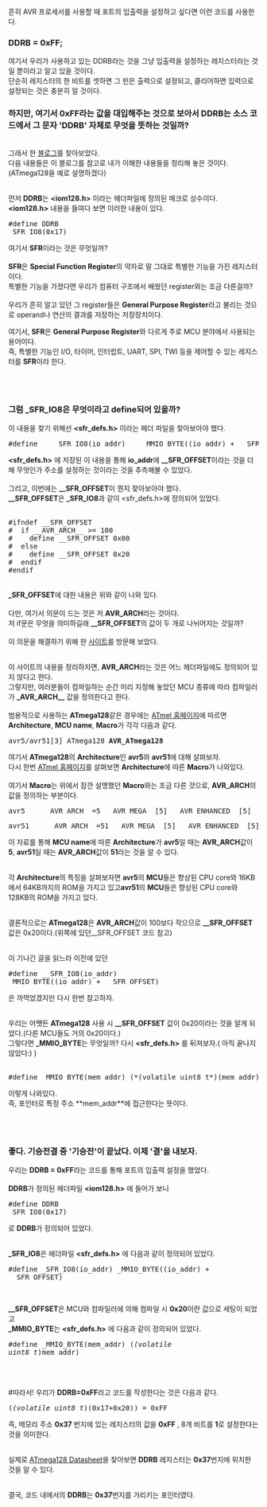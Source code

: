 흔히 AVR 프로세서를 사용할 때 포트의 입출력을 설정하고 싶다면 이런 코드를 사용한다.

### DDRB = 0xFF;

여기서 우리가 사용하고 있는 DDRB라는 것을 그냥 입출력을 설정하는 레지스터라는 것일 뿐이라고 알고 있을 것이다.<br> 단순히 레지스터의 한 비트를 셋하면 그 핀은 출력으로 설정되고, 클리어하면 입력으로 설정되는 것은 충분히 알 것이다.

### 하지만, 여기서 0xFF라는 값을 대입해주는 것으로 보아서 DDRB는 소스 코드에서 그 문자 'DDRB' 자체로 무엇을 뜻하는 것일까?

<br>그래서 한 [블로그](http://liketech.tistory.com/entry/DDRB0xFF-%EC%9D%98-%EC%9D%98%EB%AF%B8)를 찾아보았다.<br> 다음 내용들은 이 블로그를 참고로 내가 이해한 내용들을 정리해 놓은 것이다.(ATmega128을 예로 설명하겠다)<br><br>

먼저 **DDRB**는 **<iom128.h>** 이라는 헤더파일에 정의된 매크로 상수이다.<br>**<iom128.h>** 내용을 들여다 보면 이러한 내용이 있다.<br><pre>#define DDRB _SFR_IO8(0x17)</pre>

여기서 **SFR**이라는 것은 무엇일까?<br><br>**SFR**은 **Special Function Register**의 약자로 말 그대로 특별한 기능을 가진 레지스터이다.<br> 특별한 기능을 가졌다면 우리가 컴퓨터 구조에서 배웠던 register와는 조금 다른걸까?<br><br> 우리가 흔히 알고 있던 그 register들은 **General Purpose Register**라고 불리는 것으로 operand나 연산의 결과를 저장하는 저장장치이다.<br>

여기서, **SFR**은 **General Purpose Register**와 다르게 주로 MCU 분야에서 사용되는 용어이다.<br> 즉, 특별한 기능인 I/O, 타이머, 인터럽트, UART, SPI, TWI 등을 제어할 수 있는 레지스터를 **SFR**이라 한다.<br><br><br><br>

### 그럼 _SFR_IO8은 무엇이라고 define되어 있을까?

이 내용을 찾기 위해선 **<sfr_defs.h>** 이라는 헤더 파일을 찾아보아야 했다.<br>

<pre>#define    _SFR_IO8(io_addr)    _MMIO_BYTE((io_addr) + __SFR_OFFSET)</pre>
**<sfr_defs.h>** 에 저장된 이 내용을 통해 **io_addr**에 **__SFR_OFFSET**이라는 것을 더해 무엇인가 주소를 설정하는 것이라는 것을 추측해볼 수 있었다.<br><br>
그리고, 이번에는 **__SFR_OFFSET**이 뭔지 찾아보아야 했다.<br>
**__SFR_OFFSET**은 **_SFR_IO8**과 같이 <sfr_defs.h>에 정의되어 있었다.<br><br>

<pre>#ifndef __SFR_OFFSET
#&nbsp;&nbsp;if __AVR_ARCH__ >= 100
#&nbsp;&nbsp;&nbsp;&nbsp;define __SFR_OFFSET 0x00
#&nbsp;&nbsp;else
#&nbsp;&nbsp;&nbsp;&nbsp;define __SFR_OFFSET 0x20
#&nbsp;&nbsp;endif
#endif</pre>

<br>**_SFR_OFFSET**에 대한 내용은 위와 같이 나와 있다.<br><br> 다만, 여기서 의문이 드는 것은 저 ****AVR_ARCH****라는 것이다.<br> 저 if문은 무엇을 의미하길래 **\__SFR_OFFSET**의 값이 두 개로 나뉘어지는 것일까?<br><br> 이 의문을 해결하기 위해 한 [사이트](http://www.avrfreaks.net/forum/exclude-ioh)를 방문해 보았다.<br><br>

이 사이트의 내용을 정리하자면, ****AVR_ARCH****라는 것은 어느 헤더파일에도 정의되어 있지 않다고 한다.<br> 그렇지만, 여러분들이 컴파일하는 순간 미리 지정해 놓았던 MCU 종류에 따라 컴파일러가 **_AVR_ARCH\_\_** 값을 정의한다고 한다.<br><br> 범용적으로 사용하는 **ATmega128**같은 경우에는 [ATmel 홈페이지](http://www.atmel.com/webdoc/AVRLibcReferenceManual/using_tools_1using_avr_gcc_mach_opt.html)에 따르면 **Architecture**, **MCU name**, **Macro**가 각각 다음과 같다.<pre>avr5/avr51[3] ATmega128 **AVR_ATmega128**</pre> 여기서 **ATmega128**의 **Architecture**인 **avr5**와 **avr51**에 대해 살펴보자.<br> 다시 한번 [ATmel 홈페이지](http://www.atmel.com/webdoc/AVRLibcReferenceManual/using_tools_1using_avr_gcc_mach_opt.html)를 살펴보면 **Architecture**에 따른 **Macro**가 나와있다.<br><br> 여기서 **Macro**는 위에서 잠깐 설명했던 **Macro**와는 조금 다른 것으로, ****AVR_ARCH****의 값을 정의하는 부분이다.<br>

<pre>avr5&nbsp;&nbsp;&nbsp;&nbsp;__AVR_ARCH__=5 __AVR_MEGA__[5] __AVR_ENHANCED__[5] __AVR_HAVE_JMP_CALL__[4] __AVR_HAVE_MOVW__[1] __AVR_HAVE_LPMX__[1] __AVR_HAVE_MUL__[1] __AVR_2_BYTE_PC__[2]</pre>
<pre>avr51&nbsp;&nbsp;&nbsp;&nbsp;__AVR_ARCH__=51 __AVR_MEGA__[5] __AVR_ENHANCED__[5] __AVR_HAVE_JMP_CALL__[4] __AVR_HAVE_MOVW__[1] __AVR_HAVE_LPMX__[1] __AVR_HAVE_MUL__[1] __AVR_HAVE_RAMPZ__[4] __AVR_HAVE_ELPM__[4] __AVR_HAVE_ELPMX__[4] __AVR_2_BYTE_PC__[2]</pre>

이 자료를 통해 **MCU name**에 따른 **Architecture**가 **avr5**일 때는 ****AVR_ARCH****값이 **5**, **avr51**일 때는 ****AVR_ARCH****값이 **51**라는 것을 알 수 있다.<br><br>

각 **Architecture**의 특징을 살펴보자면 **avr5**의 **MCU**들은 향상된 CPU core와 16KB에서 64KB까지의 ROM을 가지고 있고**avr51**의 **MCU**들은 향상된 CPU core와 128KB의 ROM을 가지고 있다.<br><br>

결론적으로는 **ATmega128**은 ****AVR_ARCH****값이 100보다 작으므로 **\__SFR_OFFSET**값은 0x20이다.(위쪽에 있던\__SFR_OFFSET 코드 참고)<br><br>

이 기나긴 글을 읽느라 이전에 있던<pre>#define \__SFR_IO8(io_addr) _MMIO_BYTE((io_addr) + \__SFR_OFFSET)</pre> 은 까먹었겠지만 다시 한번 참고하자.<br><br>

우리는 어쨋든 **ATmega128** 사용 시 **\__SFR_OFFSET** 값이 0x20이라는 것을 알게 되었다.(다른 MCU들도 거의 0x20이다.)<br> 그렇다면 **_MMIO_BYTE**는 무엇일까? 다시 **<sfr_defs.h>** 를 뒤져보자.( 아직 끝나지 않았다:) )<br><br>

<pre>#define _MMIO_BYTE(mem_addr) (*(volatile uint8_t*)(mem_addr))</pre> 이렇게 나와있다.<br> 즉, 포인터로 특정 주소 **mem_addr**에 접근한다는 뜻이다.<br><br><br><br>

### 좋다. 기승전결 중 '기승전'이 끝났다. 이제 '결'을 내보자.

우리는 **DDRB = 0xFF**라는 코드를 통해 포트의 입출력 설정을 했었다.<br><br>**DDRB**가 정의된 헤더파일 **<iom128.h>** 에 들어가 보니<pre>#define DDRB _SFR_IO8(0x17)</pre> 로 **DDRB**가 정의되어 있었다.<br><br>

**_SFR_IO8**은 헤더파일 **<sfr_defs.h>** 에 다음과 같이 정의되어 있었다.<pre>#define _SFR_IO8(io_addr) _MMIO_BYTE((io_addr) + \__SFR_OFFSET)</pre><br>

**\__SFR_OFFSET**은 MCU와 컴파일러에 의해 컴파일 시 **0x20**이란 값으로 세팅이 되었고<br>**_MMIO_BYTE**는 **<sfr_defs.h>** 에 다음과 같이 정의되어 있었다.<pre>#define _MMIO_BYTE(mem_addr) (*(volatile uint8_t*)mem_addr)</pre><br><br>

#따라서! 우리가 **DDRB=0xFF**라고 코드를 작성한다는 것은 다음과 같다.<pre>\(*(volatile uint8_t*)(0x17+0x20)) = 0xFF</pre> 즉, 메모리 주소 **0x37** 번지에 있는 레지스터의 값을 **0xFF** , 8개 비트를 **1**로 설정한다는 것을 의미한다.<br><br>

실제로 [ATmega128 Datasheet](http://www.atmel.com/images/doc2467.pdf)을 찾아보면 **DDRB** 레지스터는 **0x37**번지에 위치한 것을 알 수 있다.<br><br>

결국, 코드 내에서의 **DDRB**는 **0x37**번지를 가리키는 포인터였다.
